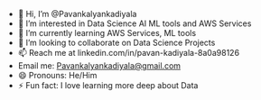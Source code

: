 - 👋 Hi, I’m @Pavankalyankadiyala
- 👀 I’m interested in Data Science AI ML tools and AWS Services
- 🌱 I’m currently learning AWS Services, ML tools
- 💞️ I’m looking to collaborate on Data Science Projects
- 📫 Reach me at linkedin.com/in/pavan-kadiyala-8a0a98126
- Email me: Pavankalyankadiyala@gmail.com
- 😄 Pronouns: He/Him
- ⚡ Fun fact: I love learning more deep about Data

<!---
Pavankalyankadiyala/Pavankalyankadiyala is a ✨ special ✨ repository because its `README.md` (this file) appears on your GitHub profile.
You can click the Preview link to take a look at your changes.
--->
